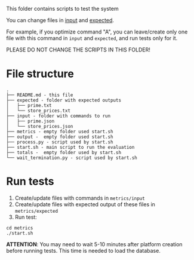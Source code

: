 This folder contains scripts to test the system

You can change files in [input](input) and [expected](expected).

For example, if you optimize command "A", you can leave/create only one file with this command in ```input``` and ```expected```, and run tests only for it.

PLEASE DO NOT CHANGE THE SCRIPTS IN THIS FOLDER!

# File structure
```
.
├── README.md - this file
├── expected - folder with expected outputs
│   ├── prime.txt
│   └── store_prices.txt
├── input - folder with commands to run
│   ├── prime.json
│   └── store_prices.json
├── metrics - empty folder used start.sh
├── output -  empty folder used start.sh
├── process.py - script used by start.sh
├── start.sh - main script to run the evaluation
├── totals -  empty folder used by start.sh
└── wait_termination.py - script used by start.sh
```

# Run tests
1. Create/update files with commands in ```metrics/input```
2. Create/update files with expected output of these files in ```metrics/expected```
3. Run test:
```
cd metrics
./start.sh
```

**ATTENTION**: You may need to wait 5-10 minutes after platform creation before running tests. This time is needed to load the database.
